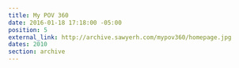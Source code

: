 ```yaml
---
title: My POV 360
date: 2016-01-18 17:18:00 -05:00
position: 5
external_link: http://archive.sawyerh.com/mypov360/homepage.jpg
dates: 2010
section: archive
---
```


